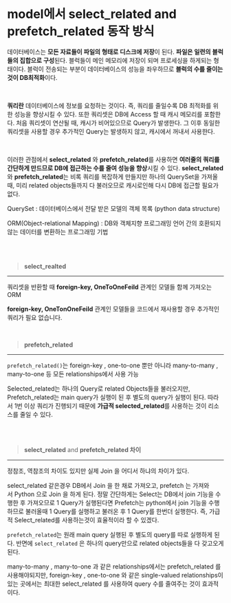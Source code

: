 # model에서 select_related and prefetch_related 동작 방식

데이터베이스는 **모든 자료들이 파일의 형태로 디스크에 저장**이 된다. **파일은 일련의 블럭들의 집합으로 구성**된다. 블럭들이 메인 메모리에 저장이 되며 프로세싱을 하게되는 형태이다. 블럭이 전송되는 부분이 데이터베이스의 성능을 좌우하므로 **블럭의 수를 줄이는 것이 DB최적화**이다. 

<br/>

**쿼리란** 데이터베이스에 정보를 요청하는 것이다. 즉, 쿼리를 줄일수록 DB 최적화를 위한 성능을 향상시킬 수 있다. 또한 쿼리셋은 DB에 Access 할 때 캐시 메모리를 포함한다. 처음 쿼리셋이 연산될 때, 캐시가 비어있으므로 Query가 발생한다. 그 이후 동일한 쿼리셋을 사용할 경우 추가적인 Query는 발생하지 않고, 캐시에서 꺼내서 사용한다.

<br/>

이러한 관점에서 **select_related** 와 **prefetch_related**를 사용하면 **여러줄의 쿼리를 간단하게 만드므로 DB에 접근하는 수를 줄여 성능을 향상**시킬 수 있다. **select_related** 와 **prefetch_related**는 비록 쿼리를 복잡하게 만들지만 하나의 QuerySet을 가져올 때, 미리 related objects들까지 다 불러오므로 캐시로인해 다시 DB에 접근할 필요가 없다.

<aside>
QuerySet : 데이터베이스에서 전달 받은 모델의 객체 목록 (python data structure)

ORM(Object-relational Mapping) : DB와 객체지향 프로그래밍 언어 간의 호환되지 않는 데이터를 변환하는 프로그래밍 기법
</aside>

<br/>
<br/>

> **select_realted**
> 

---

쿼리셋을 반환할 때 **foreign-key, OneToOneFeild** 관계인 모델들 함께 가져오는 ORM

**foreign-key, OneTonOneFeild** 관계인 모델들을 코드에서 재사용할 경우 추가적인 쿼리가 필요 없습니다.

<br/>

> **prefetch_related**
> 

---

`prefetch_related()`는 foreign-key , one-to-one 뿐만 아니라 many-to-many , many-to-one 등 모든 relationships에서 사용 가능

Selected_related는 하나의 Query로 related Objects들을 불러오지만, Prefetch_related는 main query가 실행이 된 후 별도의 query가 실행이 된다. 따라서 1번 이상 쿼리가 진행되기 때문에 **가급적 selected_related**를 사용하는 것이 리소스를 줄일 수 있다.

<br/>
<br/>

> **select_related** and **prefetch_related 차이**
> 

---

정참조, 역참조의 차이도 있지만 실제 Join 을 어디서 하냐의 차이가 있다.

select_related 같은경우 DB에서 Join 을 한 채로 가져오고, prefetch 는 가져와서 Python 으로 Join 을 하게 된다. 정말 간단하게는 Select는 DB에서 join 기능을 수행한 후 가져오므로 1 Query가 실행된다면 Prefetch는 python에서 join 기능을 수행하므로 불러올때 1 Query를 실행하고 불러온 후 1 Query를 한번더 실행한다. 즉, 가급적 Select_related를 사용하는것이 효율적이라 할 수 있겠다.

`prefetch_related`는 원래 main query 실행된 후 별도의 query를 따로 실행하게 된다. 반면에 `select_related` 은 하나의 query만으로 related objects들을 다 갖고오게된다.

many-to-many , many-to-one 과 같은 relationships에서는 prefetch_related 를 사용해야되지만, foreign-key , one-to-one 와 같은 single-valued relationships이 있는 곳에서는 최대한 select_related 를 사용하여 query 수를 줄여주는 것이 효과적이다.